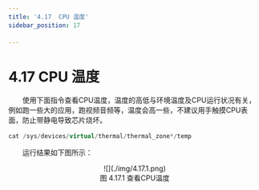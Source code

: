 ```yaml
---
title: '4.17  CPU 温度'
sidebar_position: 17

---
```


# 4.17  CPU 温度

&emsp;&emsp;使用下面指令查看CPU温度，温度的高低与环境温度及CPU运行状况有关，例如跑一些大的应用，跑视频音频等，温度会高一些，不建议用手触摸CPU表面，防止带静电导致芯片烧坏。

```c#
cat /sys/devices/virtual/thermal/thermal_zone*/temp
```

&emsp;&emsp;运行结果如下图所示：

<center>
![](./img/4.17.1.png)<br />
图 4.17.1 查看CPU温度
</center>















